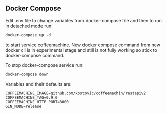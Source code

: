 ## Docker Compose

Edit .env file to change variables from docker-compose file and then to run in detached mode run:
```
docker-compose up -d
```
to start service coffeemachine. New docker compose command from new docker cli is in experimental stage and still is not fully working so stick to docker-compose command.

To stop docker-compose service run:
```
docker-compose down
```

Variables and their defaults are:
```
COFFEEMACHINE_IMAGE=github.com/kostovic/coffeemachin/restapiv2
COFFEEMACHINE_TAG=0.9.0
COFFEEMACHINE_HTTP_PORT=3000
GIN_MODE=release
```